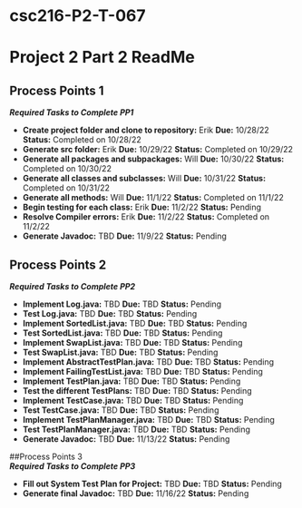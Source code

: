 # csc216-P2-T-067
# Project 2 Part 2 ReadMe <br>
## Process Points 1 <br>
***_Required Tasks to Complete PP1_***
 - **Create project folder and clone to repository:** Erik **Due:** 10/28/22 **Status:** Completed on 10/28/22 <br>
 - **Generate src folder:** Erik **Due:** 10/29/22 **Status:** Completed on 10/29/22 <br>
 - **Generate all packages and subpackages:** Will **Due:** 10/30/22 **Status:** Completed on 10/30/22 <br>
 - **Generate all classes and subclasses:** Will **Due:** 10/31/22 **Status:** Completed on 10/31/22 <br>
 - **Generate all methods:** Will **Due:** 11/1/22 **Status:** Completed on 11/1/22 <br>
 - **Begin testing for each class:** Erik **Due:** 11/2/22 **Status:** Pending <br>
 - **Resolve Compiler errors:** Erik **Due:** 11/2/22 **Status:** Completed on 11/2/22 <br>
 - **Generate Javadoc:** TBD **Due:** 11/9/22 **Status:** Pending <br>

## Process Points 2 <br>
***_Required Tasks to Complete PP2_***
- **Implement Log.java:** TBD **Due:** TBD **Status:** Pending <br>
- **Test Log.java:** TBD **Due:** TBD **Status:** Pending <br>
- **Implement SortedList.java:** TBD **Due:** TBD **Status:** Pending <br>
- **Test SortedList.java:** TBD **Due:** TBD **Status:** Pending <br>
- **Implement SwapList.java:** TBD **Due:** TBD **Status:** Pending <br>
- **Test SwapList.java:** TBD **Due:** TBD **Status:** Pending <br>
- **Implement AbstractTestPlan.java:** TBD **Due:** TBD **Status:** Pending <br>
- **Implement FailingTestList.java:** TBD **Due:** TBD **Status:** Pending <br>
- **Implement TestPlan.java:** TBD **Due:** TBD **Status:** Pending <br>
- **Test the different TestPlans:** TBD **Due:** TBD **Status:** Pending <br>
- **Implement TestCase.java:** TBD **Due:** TBD **Status:** Pending <br>
- **Test TestCase.java:** TBD **Due:** TBD **Status:** Pending <br>
- **Implement TestPlanManager.java:** TBD **Due:** TBD **Status:** Pending <br>
- **Test TestPlanManager.java:** TBD **Due:** TBD **Status:** Pending <br>
- **Generate Javadoc:** TBD **Due:** 11/13/22 **Status:** Pending <br>

##Process Points 3 <br>
***_Required Tasks to Complete PP3_***
- **Fill out System Test Plan for Project:** TBD **Due:** TBD **Status:** Pending <br>
- **Generate final Javadoc:** TBD **Due:** 11/16/22 **Status:** Pending <br>

